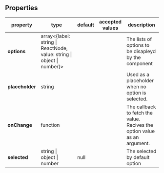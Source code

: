 ## Properties

<table>
<thead>
<tr>
<th>property</th>
<th>type</th>
<th>default</th>
<th>accepted values</th>
<th>description</th>
</tr>
</thead>
<tbody>
<tr>
<td><strong>options</strong></td>
<td>array<{label: string | ReactNode, value: string | object | number}></td>
<td></td>
<td></td>
<td>
    The lists of options to be disapleyd by the component
</td>
</tr>
<tr>
<td><strong>placeholder</strong></td>
<td>string</td>
<td></td>
<td></td>
<td>
  Used as a placeholder when no option is selected.
</td>
</tr>
<tr>
<td><strong>onChange</strong></td>
<td>function</td>
<td></td>
<td></td>
<td>
   The callback to fetch the value. Recives the option value as an argument.
</td>
</tr>
<tr>
<td><strong>selected</strong></td>
<td>string | object | number</td>
<td>null</td>
<td></td>
<td>The selected by default option</td>
</tr>
</tbody>
</table>
